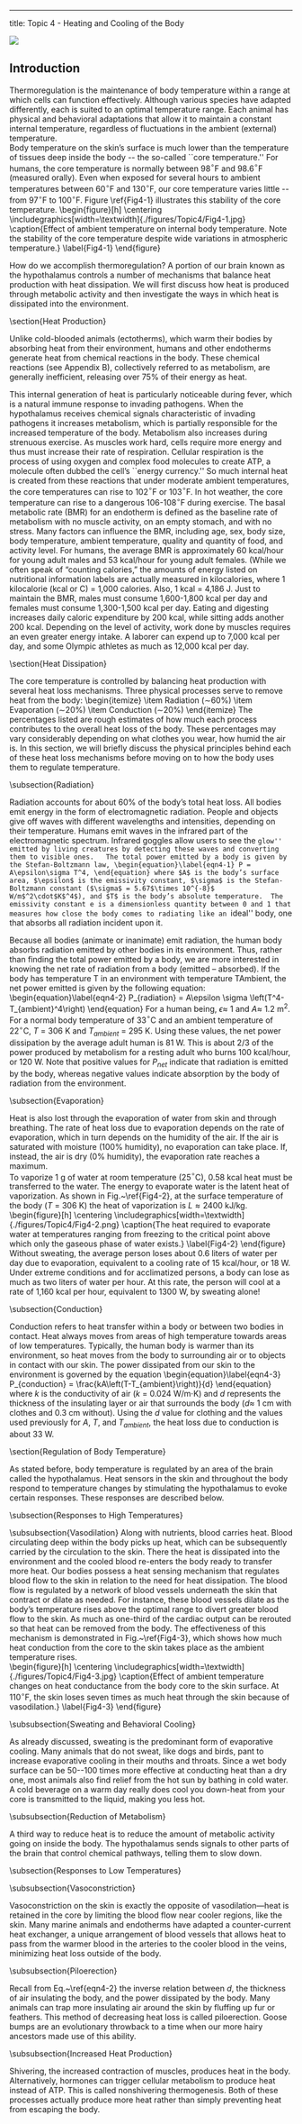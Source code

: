 ---
title: Topic 4 - Heating and Cooling of the Body

![](./images/Topic4/Topic4.jpg)

## Introduction

Thermoregulation is the maintenance of body temperature within a range at which cells can function effectively.  Although various species have adapted differently, each is suited to an optimal temperature range.  Each animal has physical and behavioral adaptations that allow it to maintain a constant internal temperature, regardless of fluctuations in the ambient (external) temperature.  
Body temperature on the skin’s surface is much lower than the temperature of tissues deep inside the body -- the so-called ``core temperature.''  For humans, the core temperature is normally between 98$^{\circ}$F and 98.6$^{\circ}$F (measured orally).  Even when exposed for several hours to ambient temperatures between 60$^{\circ}$F and 130$^{\circ}$F, our core temperature varies little -- from 97$^{\circ}$F to 100$^{\circ}$F.  Figure \ref{Fig4-1} illustrates this stability of the core temperature.
\begin{figure}[h]
	\centering
	\includegraphics[width=\textwidth]{./figures/Topic4/Fig4-1.jpg}
	\caption{Effect of ambient temperature on internal body temperature.  Note the stability of the core temperature despite wide variations in atmospheric temperature.}
	\label{Fig4-1}
\end{figure}  

How do we accomplish thermoregulation?  A portion of our brain known as the hypothalamus controls a number of mechanisms that balance heat production with heat dissipation.  We will first discuss how heat is produced through metabolic activity and then investigate the ways in which heat is dissipated into the environment.
  
\section{Heat Production}

Unlike cold-blooded animals (ectotherms), which warm their bodies by absorbing heat from their environment, humans and other endotherms generate heat from chemical reactions in the body.  These chemical reactions (see Appendix B), collectively referred to as metabolism, are generally inefficient, releasing over 75\% of their energy as heat.
 
This internal generation of heat is particularly noticeable during fever, which is a natural immune response to invading pathogens. When the hypothalamus receives chemical signals characteristic of invading pathogens it increases metabolism, which is partially responsible for the increased temperature of the body. Metabolism also increases during strenuous exercise.  As muscles work hard, cells require more energy and thus must increase their rate of respiration.  Cellular respiration is the process of using oxygen and complex food molecules to create ATP, a molecule often dubbed the cell’s ``energy currency.''  So much internal heat is created from these reactions that under moderate ambient temperatures, the core temperatures can rise to 102$^{\circ}$F or 103$^{\circ}$F.  In hot weather, the core temperature can rise to a dangerous 106-108$^{\circ}$F during exercise.
The basal metabolic rate (BMR) for an endotherm is defined as the baseline rate of metabolism with no muscle activity, on an empty stomach, and with no stress.  Many factors can influence the BMR, including age, sex, body size, body temperature, ambient temperature, quality and quantity of food, and activity level.  For humans, the average BMR is approximately 60 kcal/hour for young adult males and 53 kcal/hour for young adult females.  (While we often speak of “counting calories,” the amounts of energy listed on nutritional information labels are actually measured in kilocalories, where 1 kilocalorie (kcal or C) = 1,000 calories.  Also, 1 kcal = 4,186 J.  Just to maintain the BMR, males must consume 1,600-1,800 kcal per day and females must consume 1,300-1,500 kcal per day.  Eating and digesting increases daily caloric expenditure by 200 kcal, while sitting adds another 200 kcal.  Depending on the level of activity, work done by muscles requires an even greater energy intake.  A laborer can expend up to 7,000 kcal per day, and some Olympic athletes as much as 12,000 kcal per day.

\section{Heat Dissipation}

The core temperature is controlled by balancing heat production with several heat loss mechanisms.  Three physical processes serve to remove heat from the body:
\begin{itemize}
\item Radiation ($\sim$60\%)
\item Evaporation ($\sim$20\%)
\item Conduction ($\sim$20\%)
\end{itemize}
The percentages listed are rough estimates of how much each process contributes to the overall heat loss of the body. These percentages may vary considerably depending on what clothes you wear, how humid the air is. 
In this section, we will briefly discuss the physical principles behind each of these heat loss mechanisms before moving on to how the body uses them to regulate temperature.

\subsection{Radiation}

Radiation accounts for about 60\% of the body’s total heat loss.  All bodies emit energy in the form of electromagnetic radiation.  People and objects give off waves with different wavelengths and intensities, depending on their temperature.  Humans emit waves in the infrared part of the electromagnetic spectrum.  Infrared goggles allow users to see the ``glow'' emitted by living creatures by detecting these waves and converting them to visible ones.  
The total power emitted by a body is given by  the Stefan-Boltzmann law,
\begin{equation}\label{eqn4-1}
P = A\epsilon\sigma T^4,
\end{equation}
where $A$ is the body’s surface area, $\epsilon$ is the emissivity constant, $\sigma$ is the Stefan-Boltzmann constant ($\sigma$ = 5.67$\times 10^{-8}$ W/m$^2\cdot$K$^4$), and $T$ is the body’s absolute temperature.  The emissivity constant e is a dimensionless quantity between 0 and 1 that measures how close the body comes to radiating like an ``ideal'' body, one that absorbs all radiation incident upon it.

Because all bodies (animate or inanimate) emit radiation, the human body absorbs radiation emitted by other bodies in its environment.  Thus, rather than finding the total power emitted by a body, we are more interested in knowing the net rate of radiation from a body (emitted – absorbed).  If the body has temperature T in an environment with temperature TAmbient, the net power emitted is given by the following equation:
\begin{equation}\label{eqn4-2}
P_{radiation} = A\epsilon \sigma \left(T^4-T_{ambient}^4\right)
\end{equation}
For a human being, $\epsilon \approx$ 1 and $A \approx$ 1.2 m$^2$.  For a normal body temperature of 33$^{\circ}$C and an ambient temperature of 22$^{\circ}$C, $T$ = 306 K and $T_{ambient}$ = 295 K.  Using these values, the net power dissipation by the average adult human is 81 W.  This is about 2/3 of the power produced by metabolism for a resting adult who burns 100 kcal/hour, or 120 W.  Note that positive values for $P_{net}$ indicate that radiation is emitted by the body, whereas negative values indicate absorption by the body of radiation from the environment.
  
\subsection{Evaporation}

Heat is also lost through the evaporation of water from skin and through breathing.  The rate of heat loss due to evaporation depends on the rate of evaporation, which in turn depends on the humidity of the air.  If the air is saturated with moisture (100\% humidity), no evaporation can take place.  If, instead, the air is dry (0\% humidity), the evaporation rate reaches a maximum.  
To vaporize 1 g of water at room temperature (25$^{\circ}$C), 0.58 kcal heat must be transferred to the water. The energy to evaporate water is the latent heat of vaporization. As shown in Fig.~\ref{Fig4-2}, at the surface temperature of the body ($T$ = 306 K) the heat of vaporization is $L \approx 2400$ kJ/kg.
\begin{figure}[h]
	\centering
	\includegraphics[width=\textwidth]{./figures/Topic4/Fig4-2.png}
	\caption{The heat required to evaporate water at temperatures ranging from freezing to the critical point above which only the gaseous phase of water exists.}
	\label{Fig4-2}
\end{figure}
Without sweating, the average person loses about 0.6 liters of water per day due to evaporation, equivalent to a cooling rate of 15 kcal/hour, or 18 W.  Under extreme conditions and for acclimatized persons, a body can lose as much as two liters of water per hour.  At this rate, the person will cool at a rate of 1,160 kcal per hour, equivalent to 1300 W, by sweating alone!

\subsection{Conduction}

Conduction refers to heat transfer within a body or between two bodies in contact.  Heat always moves from areas of high temperature towards areas of low temperatures.  Typically, the human body is warmer than its environment, so heat moves from the body to surrounding air or to objects in contact with our skin.  The power dissipated from our skin to the environment is governed by the equation
\begin{equation}\label{eqn4-3}
P_{conduction} = \frac{kA\left(T-T_{ambient}\right)}{d}
\end{equation}
where $k$ is the conductivity of air ($k$ = 0.024 W/m$\cdot$K) and $d$ represents the thickness of the insulating layer or air that surrounds the body ($d\approx$ 1 cm with clothes and 0.3 cm without).  Using the $d$ value for clothing and the values used previously for $A$, $T$, and $T_{ambient}$, the heat loss due to conduction is about 33 W.

\section{Regulation of Body Temperature}

As stated before, body temperature is regulated by an area of the brain called the hypothalamus.  Heat sensors in the skin and throughout the body respond to temperature changes by stimulating the hypothalamus to evoke certain responses.  These responses are described below.    

\subsection{Responses to High Temperatures}

\subsubsection{Vasodilation}
Along with nutrients, blood carries heat.  Blood circulating deep within the body picks up heat, which can be subsequently carried by the circulation to the skin.  There the heat is dissipated into the environment and the cooled blood re-enters the body ready to transfer more heat.  Our bodies possess a heat sensing mechanism that regulates blood flow to the skin in relation to the need for heat dissipation. The blood flow is regulated by a network of blood vessels underneath the skin that contract or dilate as needed. For instance, these blood vessels dilate as the body’s temperature rises above the optimal range to divert greater blood flow to the skin. As much as one-third of the cardiac output can be rerouted so that heat can be removed from the body.  The effectiveness of this mechanism is demonstrated in Fig.~\ref{Fig4-3}, which shows how much heat conduction from the core to the skin takes place as the ambient temperature rises.  
\begin{figure}[h]
	\centering
	\includegraphics[width=\textwidth]{./figures/Topic4/Fig4-3.jpg}
	\caption{Effect of ambient temperature changes on heat conductance from the body core to the skin surface.  At 110$^{\circ}$F, the skin loses seven times as much heat through the skin because of vasodilation.}
	\label{Fig4-3}
\end{figure}
  
\subsubsection{Sweating and Behavioral Cooling}

As already discussed, sweating is the predominant form of evaporative cooling.  Many animals that do not sweat, like dogs and birds, pant to increase evaporative cooling in their mouths and throats.  Since a wet body surface can be 50--100 times more effective at conducting heat than a dry one, most animals also find relief from the hot sun by bathing in cold water.  A cold beverage on a warm day really does cool you down-heat from your core is transmitted to the liquid, making you less hot.

\subsubsection{Reduction of Metabolism}

A third way to reduce heat is to reduce the amount of metabolic activity going on inside the body.  The hypothalamus sends signals to other parts of the brain that control chemical pathways, telling them to slow down.  

\subsection{Responses to Low Temperatures}

\subsubsection{Vasoconstriction}

Vasoconstriction on the skin is exactly the opposite of vasodilation—heat is retained in the core by limiting the blood flow near cooler regions, like the skin.  Many marine animals and endotherms have adapted a counter-current heat exchanger, a unique arrangement of blood vessels that allows heat to pass from the warmer blood in the arteries to the cooler blood in the veins, minimizing heat loss outside of the body.  

\subsubsection{Piloerection}

Recall from Eq.~\ref{eqn4-2} the inverse relation between $d$, the thickness of air insulating the body, and the power dissipated by the body.  Many animals can trap more insulating air around the skin by fluffing up fur or feathers.  This method of decreasing heat loss is called piloerection.  Goose bumps are an evolutionary throwback to a time when our more hairy ancestors made use of this ability.

\subsubsection{Increased Heat Production}

Shivering, the increased contraction of muscles, produces heat in the body.  Alternatively,  hormones can trigger cellular metabolism to produce heat instead of ATP.  This is called nonshivering thermogenesis.  Both of these processes actually produce more heat rather than simply preventing heat from escaping the body.    

